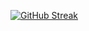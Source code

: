 [![GitHub Streak](http://github-readme-streak-stats.herokuapp.com?user=yuseirf&theme=black-ice&border_radius=30&date_format=j%20M%5B%20Y%5D&mode=weekly)](https://git.io/streak-stats)
